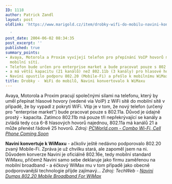 ```yaml
---
ID: 1118
author: Patrick Zandl
layout: post
oldlink: 'https://www.marigold.cz/item/drobky-wifi-do-mobilu-navini-konvertovalo-k-wimaxu

  '
post_date: 2004-06-02 08:34:35
post_excerpt: ''
published: true
summary_points:
- Avaya, Motorola a Proxim vyvíjejí telefon pro přepínání VoIP hovorů mezi WiFi a
  mobilní sítí.
- Telefon bude určen pro enterprise market a bude pracovat pouze s 802.11a.
- a má větší kapacitu (21 kanálů) než 802.11b (3 kanály) pro hlasové hovory.
- Navini opustilo podporu 802.20 (Mobile-Fi) a přešlo k mobilnímu WiMaxu (802.16e).
title: Drobky -  WiFi do mobilů, Navini konvertovalo k WiMaxu
---
```


<p>
Avaya, Motorola a Proxim pracují společnými silami na telefonu, který by uměl přepínat hlasové hovory (vedené via VoIP) z WiFi sítě do mobilní sítě v případě, že by vypadl z pokrytí WiFi. Vtip je v tom, že nový telefon (určený pro "enterprise market") bude pracovat pouze s 802.11a. Důvod je údajně prostý - kapacita. Zatímco 802.11b má pouze tři nepřekrývající se kanály a zvládá tedy cca 6-8 hlasových hovorů najednou, 802.11a má kanálů 21 a může přenést řádově 25 hovorů. 
<i>Zdroj: <a href="http://www.pcworld.com/news/article/0,aid,116334,00.asp">PCWorld.com - Combo Wi-Fi, Cell Phone Coming Soon</a></i></p>

<p>
<b>Navini konvertuje k WiMaxu</b> - ačkoliv ještě nedávno podporovalo 802.20 zvaný Mobile-Fi. Zpráva je už chvilku stará, ale zapoměl jsem na ni. Důvodem konverze Navini je oficiálně 802.16e, tedy mobilní standard WiMaxu, přičemž Navini samo sebe deklaruje jako firmu zaměřenou na mobilní broadband - a éčkový WiMax mu v tom případě jako obecně podporovanější technologie příjde zajímavý...
<i>Zdroj: TechWeb - <a href="http://www.techweb.com/wire/story/TWB20040416S0001">Navini Dumps 802.20 Mobile Broadband For WiMax</a></i>
</p>